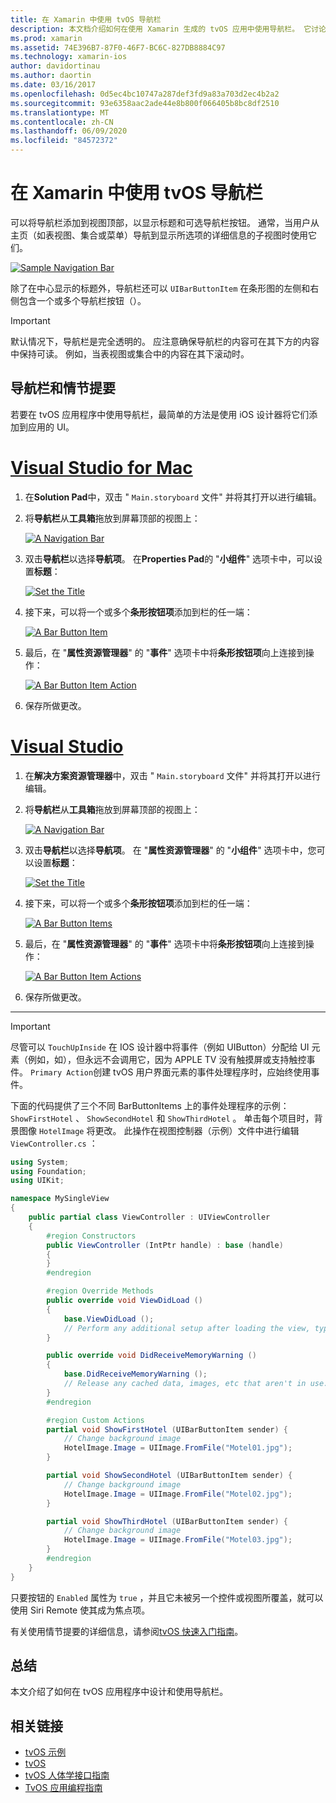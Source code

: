 ```yaml
---
title: 在 Xamarin 中使用 tvOS 导航栏
description: 本文档介绍如何在使用 Xamarin 生成的 tvOS 应用中使用导航栏。 它讨论了如何在情节提要中设置导航栏并响应这些按钮中的事件。
ms.prod: xamarin
ms.assetid: 74E396B7-87F0-46F7-BC6C-827DB8884C97
ms.technology: xamarin-ios
author: davidortinau
ms.author: daortin
ms.date: 03/16/2017
ms.openlocfilehash: 0d5ec4bc10747a287def3fd9a83a703d2ec4b2a2
ms.sourcegitcommit: 93e6358aac2ade44e8b800f066405b8bc8df2510
ms.translationtype: MT
ms.contentlocale: zh-CN
ms.lasthandoff: 06/09/2020
ms.locfileid: "84572372"
---
```

# <a name="working-with-tvos-navigation-bars-in-xamarin"></a>在 Xamarin 中使用 tvOS 导航栏

可以将导航栏添加到视图顶部，以显示标题和可选导航栏按钮。 通常，当用户从主页（如表视图、集合或菜单）导航到显示所选项的详细信息的子视图时使用它们。

[![](navigation-bars-images/navbar01.png "Sample Navigation Bar")](navigation-bars-images/navbar01.png#lightbox)

除了在中心显示的标题外，导航栏还可以 `UIBarButtonItem` 在条形图的左侧和右侧包含一个或多个导航栏按钮（）。

> [!IMPORTANT]
> 默认情况下，导航栏是完全透明的。 应注意确保导航栏的内容可在其下方的内容中保持可读。 例如，当表视图或集合中的内容在其下滚动时。

<a name="Navigation-Bars-and-Storyboards"></a>

## <a name="navigation-bars-and-storyboards"></a>导航栏和情节提要

若要在 tvOS 应用程序中使用导航栏，最简单的方法是使用 iOS 设计器将它们添加到应用的 UI。

# <a name="visual-studio-for-mac"></a>[Visual Studio for Mac](#tab/macos)

1. 在**Solution Pad**中，双击 " `Main.storyboard` 文件" 并将其打开以进行编辑。
1. 将**导航栏**从**工具箱**拖放到屏幕顶部的视图上：

    [![](navigation-bars-images/navbar02.png "A Navigation Bar")](navigation-bars-images/navbar02.png#lightbox)
1. 双击**导航栏**以选择**导航项**。 在**Properties Pad**的 "**小组件**" 选项卡中，可以设置**标题**：

    [![](navigation-bars-images/navbar03.png "Set the Title")](navigation-bars-images/navbar03.png#lightbox)
1. 接下来，可以将一个或多个**条形按钮项**添加到栏的任一端：

    [![](navigation-bars-images/navbar04.png "A Bar Button Item")](navigation-bars-images/navbar04.png#lightbox)
1. 最后，在 "**属性资源管理器**" 的 "**事件**" 选项卡中将**条形按钮项**向上连接到操作：

    [![](navigation-bars-images/navbar05.png "A Bar Button Item Action")](navigation-bars-images/navbar05.png#lightbox)
1. 保存所做更改。

# <a name="visual-studio"></a>[Visual Studio](#tab/windows)

1. 在**解决方案资源管理器**中，双击 " `Main.storyboard` 文件" 并将其打开以进行编辑。
1. 将**导航栏**从**工具箱**拖放到屏幕顶部的视图上：

    [![](navigation-bars-images/navbar02-vs.png "A Navigation Bar")](navigation-bars-images/navbar02-vs.png#lightbox)
1. 双击**导航栏**以选择**导航项**。 在 "**属性资源管理器**" 的 "**小组件**" 选项卡中，您可以设置**标题**：

    [![](navigation-bars-images/navbar03-vs.png "Set the Title")](navigation-bars-images/navbar03-vs.png#lightbox)
1. 接下来，可以将一个或多个**条形按钮项**添加到栏的任一端：

    [![](navigation-bars-images/navbar04-vs.png "A Bar Button Items")](navigation-bars-images/navbar04-vs.png#lightbox)
1. 最后，在 "**属性资源管理器**" 的 "**事件**" 选项卡中将**条形按钮项**向上连接到操作：

    [![](navigation-bars-images/navbar05-vs.png "A Bar Button Item Actions")](navigation-bars-images/navbar05-vs.png#lightbox)
1. 保存所做更改。

-----

> [!IMPORTANT]
> 尽管可以 `TouchUpInside` 在 IOS 设计器中将事件（例如 UIButton）分配给 UI 元素（例如，如），但永远不会调用它，因为 APPLE TV 没有触摸屏或支持触控事件。 `Primary Action`创建 tvOS 用户界面元素的事件处理程序时，应始终使用事件。

下面的代码提供了三个不同 BarButtonItems 上的事件处理程序的示例： `ShowFirstHotel` 、 `ShowSecondHotel` 和 `ShowThirdHotel` 。 单击每个项目时，背景图像 `HotelImage` 将更改。 此操作在视图控制器（示例）文件中进行编辑 `ViewController.cs` ：

```csharp
using System;
using Foundation;
using UIKit;

namespace MySingleView
{
    public partial class ViewController : UIViewController
    {
        #region Constructors
        public ViewController (IntPtr handle) : base (handle)
        {
        }
        #endregion

        #region Override Methods
        public override void ViewDidLoad ()
        {
            base.ViewDidLoad ();
            // Perform any additional setup after loading the view, typically from a nib.
        }

        public override void DidReceiveMemoryWarning ()
        {
            base.DidReceiveMemoryWarning ();
            // Release any cached data, images, etc that aren't in use.
        }
        #endregion

        #region Custom Actions
        partial void ShowFirstHotel (UIBarButtonItem sender) {
            // Change background image
            HotelImage.Image = UIImage.FromFile("Motel01.jpg");
        }

        partial void ShowSecondHotel (UIBarButtonItem sender) {
            // Change background image
            HotelImage.Image = UIImage.FromFile("Motel02.jpg");
        }

        partial void ShowThirdHotel (UIBarButtonItem sender) {
            // Change background image
            HotelImage.Image = UIImage.FromFile("Motel03.jpg");
        }
        #endregion
    }
}
```

只要按钮的 `Enabled` 属性为 `true` ，并且它未被另一个控件或视图所覆盖，就可以使用 Siri Remote 使其成为焦点项。

有关使用情节提要的详细信息，请参阅[tvOS 快速入门指南](~/ios/tvos/get-started/hello-tvos.md)。

<a name="Summary"></a>

## <a name="summary"></a>总结

本文介绍了如何在 tvOS 应用程序中设计和使用导航栏。

## <a name="related-links"></a>相关链接

- [tvOS 示例](https://docs.microsoft.com/samples/browse/?products=xamarin&term=Xamarin.iOS+tvOS)
- [tvOS](https://developer.apple.com/tvos/)
- [tvOS 人体学接口指南](https://developer.apple.com/tvos/human-interface-guidelines/)
- [TvOS 应用编程指南](https://developer.apple.com/library/prerelease/tvos/documentation/General/Conceptual/AppleTV_PG/)

